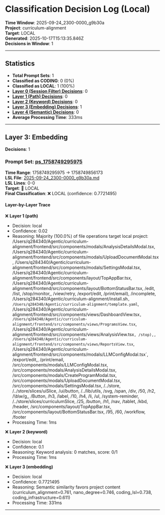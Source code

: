 # Classification Decision Log (Local)

**Time Window**: 2025-09-24_2300-0000_g9b30a<br>
**Project**: curriculum-alignment<br>
**Target**: LOCAL<br>
**Generated**: 2025-10-17T15:13:35.846Z<br>
**Decisions in Window**: 1

---

## Statistics

- **Total Prompt Sets**: 1
- **Classified as CODING**: 0 (0%)
- **Classified as LOCAL**: 1 (100%)
- **[Layer 0 (Session Filter) Decisions](#layer-0-session-filter)**: 0
- **[Layer 1 (Path) Decisions](#layer-1-path)**: 0
- **[Layer 2 (Keyword) Decisions](#layer-2-keyword)**: 0
- **[Layer 3 (Embedding) Decisions](#layer-3-embedding)**: 1
- **[Layer 4 (Semantic) Decisions](#layer-4-semantic)**: 0
- **Average Processing Time**: 333ms

---

## Layer 3: Embedding

**Decisions**: 1

### Prompt Set: [ps_1758749295975](../../history/2025-09-24_2300-0000_g9b30a.md#ps_1758749295975)

**Time Range**: 1758749295975 → 1758749856173<br>
**LSL File**: [2025-09-24_2300-0000_g9b30a.md](../../history/2025-09-24_2300-0000_g9b30a.md#ps_1758749295975)<br>
**LSL Lines**: 0-0<br>
**Target**: 📍 LOCAL<br>
**Final Classification**: ❌ LOCAL (confidence: 0.7721495)

#### Layer-by-Layer Trace

❌ **Layer 1 (path)**
- Decision: local
- Confidence: 0.02
- Reasoning: Majority (100.0%) of file operations target local project: /Users/q284340/Agentic/curriculum-alignment/frontend/src/components/modals/AnalysisDetailsModal.tsx, /Users/q284340/Agentic/curriculum-alignment/frontend/src/components/modals/UploadDocumentModal.tsx, /Users/q284340/Agentic/curriculum-alignment/frontend/src/components/modals/SettingsModal.tsx, /Users/q284340/Agentic/curriculum-alignment/frontend/src/components/layout/TopAppBar.tsx, /Users/q284340/Agentic/curriculum-alignment/frontend/src/components/layout/BottomStatusBar.tsx, /edit, /list, /stop/monitor,, /view/retry, /export/edit, /print/email), /incomplete, /Users/q284340/Agentic/curriculum-alignment/install.sh`, /Users/q284340/Agentic/curriculum-alignment/template.yaml`, /Users/q284340/Agentic/curriculum-alignment/frontend/src/components/views/DashboardView.tsx`, /Users/q284340/Agentic/curriculum-alignment/frontend/src/components/views/ProgramsView.tsx`, /Users/q284340/Agentic/curriculum-alignment/frontend/src/components/views/AnalysisView.tsx`, /stop),, /Users/q284340/Agentic/curriculum-alignment/frontend/src/components/views/ReportsView.tsx`, /Users/q284340/Agentic/curriculum-alignment/frontend/src/components/modals/LLMConfigModal.tsx`, /export/edit,, /print/email, /src/components/modals/LLMConfigModal.tsx, /src/components/modals/AnalysisDetailsModal.tsx, /src/components/modals/CreateProgramModal.tsx, /src/components/modals/UploadDocumentModal.tsx, /src/components/modals/SettingsModal.tsx, /../store, /../store/slices/uiSlice, /ui/button, /../lib/utils, /svg, /span, /div, /50, /h2, /\b\w/g,, /Button, /h3, /label, /10, /h4, /li, /ul, /system-reminder, /../store/slices/curriculumSlice, /25, /button, /h1, /nav, /tablet, /kbd, /header, /src/components/layout/TopAppBar.tsx, /src/components/layout/BottomStatusBar.tsx, /95, /60, /workflow, /footer
- Processing Time: 1ms

❌ **Layer 2 (keyword)**
- Decision: local
- Confidence: 0.1
- Reasoning: Keyword analysis: 0 matches, score: 0/1
- Processing Time: 1ms

❌ **Layer 3 (embedding)**
- Decision: local
- Confidence: 0.7721495
- Reasoning: Semantic similarity favors project content (curriculum_alignment=0.761, nano_degree=0.746, coding_lsl=0.738, coding_infrastructure=0.611)
- Processing Time: 331ms

---

